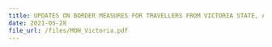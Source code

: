 ```yaml
---
title: UPDATES ON BORDER MEASURES FOR TRAVELLERS FROM VICTORIA STATE, AUSTRALIA
date: 2021-05-28
file_url: /files/MOH_Victoria.pdf
---
```


